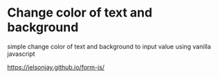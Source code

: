 # Change color of text and background 
 simple change color of text and background to input value using vanilla javascript 
 
 https://jelsonjay.github.io/form-js/
